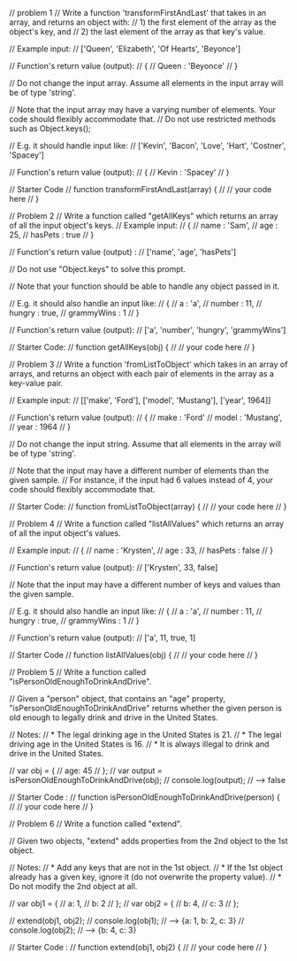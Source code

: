 // problem 1
// Write a function 'transformFirstAndLast' that takes in an array, and returns an object with:
// 1) the first element of the array as the object's key, and
// 2) the last element of the array as that key's value.

// Example input:
// ['Queen', 'Elizabeth', 'Of Hearts', 'Beyonce']

// Function's return value (output):
// {
//   Queen : 'Beyonce'
// }

// Do not change the input array. Assume all elements in the input array will be of type 'string'.

// Note that the input array may have a varying number of elements. Your code should flexibly accommodate that.
// Do not use restricted methods such as Object.keys();

// E.g. it should handle input like:
// ['Kevin', 'Bacon', 'Love', 'Hart', 'Costner', 'Spacey']

// Function's return value (output):
// {
//   Kevin : 'Spacey'
// }

// Starter Code
// function transformFirstAndLast(array) {
//   // your code here
// }

// Problem 2
// Write a function called "getAllKeys" which returns an array of all the input object's keys.
// Example input:
// {
//   name : 'Sam',
//   age : 25,
//   hasPets : true
// }

// Function's return value (output) :
// ['name', 'age', 'hasPets']

// Do not use "Object.keys" to solve this prompt.

// Note that your function should be able to handle any object passed in it.

// E.g. it should also handle an input like:
// {
//   a : 'a',
//   number : 11,
//   hungry : true,
//   grammyWins : 1
// }

// Function's return value (output):
// ['a', 'number', 'hungry', 'grammyWins']

// Starter Code:
// function getAllKeys(obj) {
//   // your code here
// }

// Problem 3
// Write a function 'fromListToObject' which takes in an array of arrays, and returns an object with each pair of elements in the array as a key-value pair.

// Example input:
// [['make', 'Ford'], ['model', 'Mustang'], ['year', 1964]]

// Function's return value (output):
// {
//   make : 'Ford'
//   model : 'Mustang',
//   year : 1964
// }

// Do not change the input string. Assume that all elements in the array will be of type 'string'.

// Note that the input may have a different number of elements than the given sample.
// For instance, if the input had 6 values instead of 4, your code should flexibly accommodate that.

// Starter Code:
// function fromListToObject(array) {
//   // your code here
// }

// Problem 4
// Write a function called "listAllValues" which returns an array of all the input object's values.

// Example input:
// {
//   name : 'Krysten',
//   age : 33,
//   hasPets : false
// }

// Function's return value (output):
// ['Krysten', 33, false]

// Note that the input may have a different number of keys and values than the given sample.

// E.g. it should also handle an input like:
// {
//   a : 'a',
//   number : 11,
//   hungry : true,
//   grammyWins : 1
// }

// Function's return value (output):
// ['a', 11, true, 1]

// Starter Code
// function listAllValues(obj) {
//   // your code here
// }

// Problem 5
// Write a function called "isPersonOldEnoughToDrinkAndDrive".

// Given a "person" object, that contains an "age" property, "isPersonOldEnoughToDrinkAndDrive" returns whether the given person is old enough to legally drink and drive in the United States.

// Notes:
// * The legal drinking age in the United States is 21.
// * The legal driving age in the United States is 16.
// * It is always illegal to drink and drive in the United States.

// var obj = {
//   age: 45
// };
// var output = isPersonOldEnoughToDrinkAndDrive(obj);
// console.log(output); // --> false

// Starter Code :
// function isPersonOldEnoughToDrinkAndDrive(person) {
//   // your code here
// }

// Problem 6
// Write a function called "extend".

// Given two objects, "extend" adds properties from the 2nd object to the 1st object.

// Notes:
// * Add any keys that are not in the 1st object.
// * If the 1st object already has a given key, ignore it (do not overwrite the property value).
// * Do not modify the 2nd object at all.

// var obj1 = {
//   a: 1,
//   b: 2
// };
// var obj2 = {
//   b: 4,
//   c: 3
// };

// extend(obj1, obj2);
// console.log(obj1); // --> {a: 1, b: 2, c: 3}
// console.log(obj2); // --> {b: 4, c: 3}

// Starter Code :
// function extend(obj1, obj2) {
//   // your code here
// }
